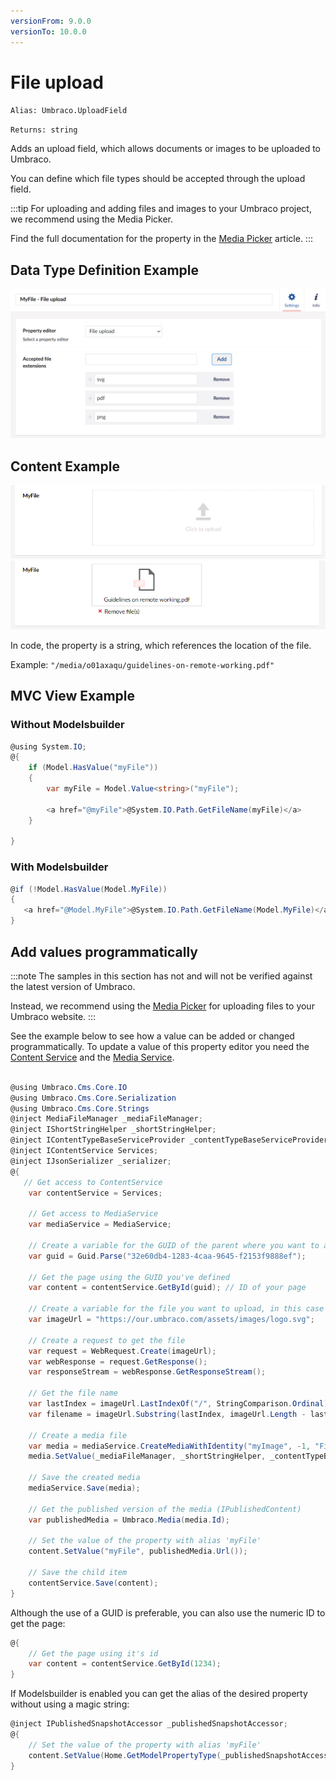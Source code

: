 ```yaml
---
versionFrom: 9.0.0
versionTo: 10.0.0
---
```


# File upload

`Alias: Umbraco.UploadField`

`Returns: string`

Adds an upload field, which allows documents or images to be uploaded to Umbraco.

You can define which file types should be accepted through the upload field.

:::tip
For uploading and adding files and images to your Umbraco project, we recommend using the Media Picker.

Find the full documentation for the property in the [Media Picker](../Media-Picker-3) article.
:::

## Data Type Definition Example

![Data Type Definition Example](images/definition-example-v10.png)

## Content Example

![Content Example Empty](images/content-example-empty.png)
![Content Example](images/content-example.png)

In code, the property is a string, which references the location of the file.

Example: `"/media/o01axaqu/guidelines-on-remote-working.pdf"`

## MVC View Example

### Without Modelsbuilder

```csharp
@using System.IO;
@{
    if (Model.HasValue("myFile"))
    {
        var myFile = Model.Value<string>("myFile");

        <a href="@myFile">@System.IO.Path.GetFileName(myFile)</a>
    }

}
```

### With Modelsbuilder

```csharp
@if (!Model.HasValue(Model.MyFile))
{
   <a href="@Model.MyFile">@System.IO.Path.GetFileName(Model.MyFile)</a>
}
```

## Add values programmatically

:::note
The samples in this section has not and will not be verified against the latest version of Umbraco.

Instead, we recommend using the [Media Picker](../Media-Picker-3/) for uploading files to your Umbraco website.
:::

See the example below to see how a value can be added or changed programmatically. To update a value of this property editor you need the [Content Service](../../../../../Reference/Management/Services/ContentService/index.md) and the [Media Service](../../../../../Reference/Management/Services/MediaService/index.md).

```csharp

@using Umbraco.Cms.Core.IO
@using Umbraco.Cms.Core.Serialization
@using Umbraco.Cms.Core.Strings
@inject MediaFileManager _mediaFileManager;
@inject IShortStringHelper _shortStringHelper;
@inject IContentTypeBaseServiceProvider _contentTypeBaseServiceProvider;
@inject IContentService Services;
@inject IJsonSerializer _serializer;
@{
   // Get access to ContentService
    var contentService = Services;

    // Get access to MediaService 
    var mediaService = MediaService;

    // Create a variable for the GUID of the parent where you want to add a child item
    var guid = Guid.Parse("32e60db4-1283-4caa-9645-f2153f9888ef");

    // Get the page using the GUID you've defined
    var content = contentService.GetById(guid); // ID of your page

    // Create a variable for the file you want to upload, in this case the Our Umbraco logo
    var imageUrl = "https://our.umbraco.com/assets/images/logo.svg";

    // Create a request to get the file
    var request = WebRequest.Create(imageUrl);
    var webResponse = request.GetResponse();
    var responseStream = webResponse.GetResponseStream();

    // Get the file name 
    var lastIndex = imageUrl.LastIndexOf("/", StringComparison.Ordinal) + 1;
    var filename = imageUrl.Substring(lastIndex, imageUrl.Length - lastIndex);

    // Create a media file
    var media = mediaService.CreateMediaWithIdentity("myImage", -1, "File");
    media.SetValue(_mediaFileManager, _shortStringHelper, _contentTypeBaseServiceProvider, _serializer, Constants.Conventions.Media.File, filename, responseStream);

    // Save the created media 
    mediaService.Save(media);

    // Get the published version of the media (IPublishedContent)
    var publishedMedia = Umbraco.Media(media.Id);

    // Set the value of the property with alias 'myFile' 
    content.SetValue("myFile", publishedMedia.Url());

    // Save the child item
    contentService.Save(content);
}
```

Although the use of a GUID is preferable, you can also use the numeric ID to get the page:

```csharp
@{
    // Get the page using it's id
    var content = contentService.GetById(1234); 
}
```

If Modelsbuilder is enabled you can get the alias of the desired property without using a magic string:

```csharp
@inject IPublishedSnapshotAccessor _publishedSnapshotAccessor;
@{
    // Set the value of the property with alias 'myFile'
    content.SetValue(Home.GetModelPropertyType(_publishedSnapshotAccessor, x => x.MyFile).Alias, publishedMedia.Url();
}
```
